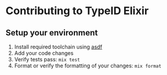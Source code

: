 # Contributing to TypeID Elixir

## Setup your environment

1. Install required toolchain using [asdf](https://asdf-vm.com/)
2. Add your code changes
3. Verify tests pass: `mix test`
4. Format or verify the formatting of your changes: `mix format`
